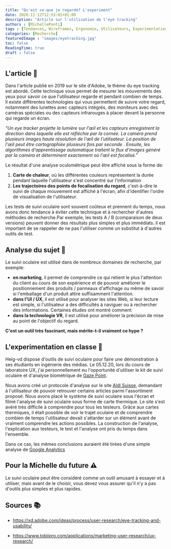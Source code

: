 ```yaml
---
title: "Qu'est ce-que je regarde? L'experiment"
date: 2020-11-12T12:53:01+01:00
description: "Article sur l'utilisation de l'eye tracking"
authors : [MichellePonti]
tags : [Tendances, Wireframes, Ergonomie, Utilisateurs, Experimentations, sitemap]
categories: [Recherche]
featuredImage : "images/eyetracking.jpg"
toc: false
ReadingTime: true
draft : false
---
```


## L'article 📄
Dans l'article publié en 2019 sur le site d'Adobe, le thème du eye tracking est abordé. Cette technique vous permet de mesurer les mouvements des yeux pour savoir ce que l'utilisateur regarde et pendant combien de temps.
Il existe différentes technologies qui vous permettent de suivre votre regard, notamment des lunettes avec capteurs intégrés, des moniteurs avec des caméras spéciales ou des capteurs infrarouges à placer devant la personne qui regarde un écran.

*"Un eye tracker projette la lumière sur l'œil et les capteurs enregistrent la direction dans laquelle elle est réfléchie par la cornée. La caméra prend plusieurs images haute résolution de l'œil de l'utilisateur. La position de l'œil peut être cartographiée plusieurs fois par seconde . Ensuite, les algorithmes d'apprentissage automatique traitent le flux d'images généré par la caméra et déterminent exactement où l'œil est focalisé."*

Le résultat d'une analyse oculométrique peut être affiché sous la forme de:
1. **Carte de chaleur**, où les différentes couleurs représentent la durée pendant laquelle l'utilisateur s'est concentré sur l'information
2. **Les trajectoires des points de focalisation du regard**, c'est-à-dire le suivi de chaque mouvement est affiché à l'écran, afin d'identifier l'ordre de visualisation de l'utilisateur.

Les tests de suivi oculaire sont souvent coûteux et prennent du temps, nous avons donc tendance à éviter cette technique et à rechercher d'autres méthodes de recherche.Par exemple, les tests A / B (comparaison de deux versions) peuvent donner des résultats plus simples et plus immédiats. il est important de se rappeler de ne pas l'utiliser comme un substitut à d'autres outils de test.

## Analyse du sujet 🔎
Le suivi oculaire est utilisé dans de nombreux domaines de recherche, par exemple:
- **en marketing**, il permet de comprendre ce qui retient le plus l'attention du client au cours de son expérience et de pouvoir améliorer le positionnement des produits / panneaux d'affichage ou même de savoir si l'emballage d'un produit attire suffisamment l'attention.
- **dans l'UI / UX**, il est utilisé pour analyser les sites Web, si leur lecture est simple, si l'utilisateur a des difficultés à naviguer ou à rechercher des informations. Certaines études ont montré comment
- **dans la technologie VR**, il est utilisé pour améliorer la précision de mise au point de l'objectif du regard.

**C'est un outil très fascinant, mais mérite-t-il vraiment ce hype ?**

## L'experimentation en classe 🧪
Heig-vd dispose d'outils de suivi oculaire pour faire une démonstration à ses étudiants en ingénierie des médias. Le 05.12.20, lors du cours de laboratoire UX, j'ai personnellement eu l'opportunité d'utiliser le kit de suivi oculaire et d'analyse biométrique de [Gaze Point](https://www.gazept.com/usability/). 

Nous avons créé un protocole d'analyse sur le site [Aldi Suisse](https://www.aldi-suisse.ch/fr/), demandant à l'utilisateur de pouvoir retrouver certains articles parmi l'assortiment proposé. Nous avons placé le système de suivi oculaire sous l'écran et filmé l'analyse de suivi oculaire sous forme de carte thermique. Le site s'est avéré très difficile à comprendre pour tous les testeurs. Grâce aux cartes thermiques, il était possible de voir le trajet oculaire et de comprendre combien de temps l'utilisateur devait s'attarder sur un élément avant de vraiment comprendre les actions possibles. La construction de l'analyse, l'explication aux testeurs, le test et l'analyse ont pris du temps dans l'ensemble. 

Dans ce cas, les mêmes conclusions auraient été tirées d'une simple analyse de [Google Analytics](https://analytics.google.com/analytics/web/)

## Pour la Michelle du future ⚠️
Le suivi oculaire peut être considéré comme un outil amusant à essayer et à utiliser, mais avant de le choisir, vous devez vous assurer qu'il n'y a pas d'outils plus simples et plus rapides.

## Sources 📚
- https://xd.adobe.com/ideas/process/user-research/eye-tracking-and-usability/

- https://www.tobiipro.com/applications/marketing-user-research/ux-research/




